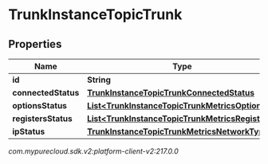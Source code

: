 # TrunkInstanceTopicTrunk


## Properties

| Name | Type | Description | Notes |
| ------------ | ------------- | ------------- | ------------- |
| **id** | **String** |  |  [optional] |
| **connectedStatus** | [**TrunkInstanceTopicTrunkConnectedStatus**](TrunkInstanceTopicTrunkConnectedStatus) |  |  [optional] |
| **optionsStatus** | [**List&lt;TrunkInstanceTopicTrunkMetricsOptions&gt;**](TrunkInstanceTopicTrunkMetricsOptions) |  |  [optional] |
| **registersStatus** | [**List&lt;TrunkInstanceTopicTrunkMetricsRegisters&gt;**](TrunkInstanceTopicTrunkMetricsRegisters) |  |  [optional] |
| **ipStatus** | [**TrunkInstanceTopicTrunkMetricsNetworkTypeIp**](TrunkInstanceTopicTrunkMetricsNetworkTypeIp) |  |  [optional] |




_com.mypurecloud.sdk.v2:platform-client-v2:217.0.0_

